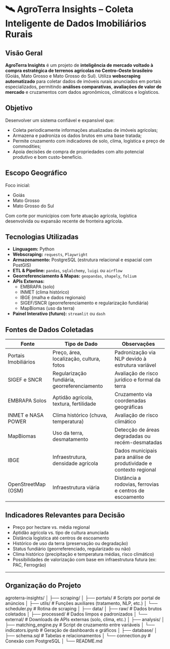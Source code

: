 # 🛰️ AgroTerra Insights – Coleta Inteligente de Dados Imobiliários Rurais

## Visão Geral

**AgroTerra Insights** é um projeto de **inteligência de mercado voltado à compra estratégica de terrenos agrícolas no Centro-Oeste brasileiro** (Goiás, Mato Grosso e Mato Grosso do Sul). Utiliza **webscraping automatizado** para coletar dados de imóveis rurais anunciados em portais especializados, permitindo **análises comparativas**, **avaliações de valor de mercado** e cruzamentos com dados agronômicos, climáticos e logísticos.


## Objetivo

Desenvolver um sistema confiável e expansível que:

- Coleta periodicamente informações atualizadas de imóveis agrícolas;
- Armazena e padroniza os dados brutos em uma base tratada;
- Permite cruzamento com indicadores de solo, clima, logística e preço de commodities;
- Apoia decisões de compra de propriedades com alto potencial produtivo e bom custo-benefício.



## Escopo Geográfico

Foco inicial:

- Goiás
- Mato Grosso
- Mato Grosso do Sul

Com corte por municípios com forte atuação agrícola, logística desenvolvida ou expansão recente de fronteira agrícola.



## Tecnologias Utilizadas

- **Linguagem:** Python
- **Webscraping:** `requests`, `Playwright`
- **Armazenamento:** PostgreSQL (estrutura relacional e espacial com PostGIS)
- **ETL & Pipeline:** `pandas`, `sqlalchemy`, `luigi` ou `airflow`
- **Georreferenciamento & Mapas:** `geopandas`, `shapely`, `folium`
- **APIs Externas:**
  - EMBRAPA (solo)
  - INMET (clima histórico)
  - IBGE (malha e dados regionais)
  - SIGEF/SNCR (georreferenciamento e regularização fundiária)
  - MapBiomas (uso da terra)
- **Painel Interativo (futuro):** `streamlit` ou `dash`


## Fontes de Dados Coletadas

| Fonte                       | Tipo de Dado                                  | Observações                                                              |
|-----------------------------|-----------------------------------------------|--------------------------------------------------------------------------|
| Portais Imobiliários        | Preço, área, localização, cultura, fotos      | Padronização via NLP devido à estrutura variável                         |
| SIGEF e SNCR                | Regularização fundiária, georreferenciamento  | Avaliação de risco jurídico e formal da terra                            |
| EMBRAPA Solos               | Aptidão agrícola, textura, fertilidade        | Cruzamento via coordenadas geográficas                                   |
| INMET e NASA POWER          | Clima histórico (chuva, temperatura)          | Avaliação de risco climático                                             |
| MapBiomas                   | Uso da terra, desmatamento                    | Detecção de áreas degradadas ou recém-desmatadas                         |
| IBGE                        | Infraestrutura, densidade agrícola            | Dados municipais para análise de produtividade e contexto regional       |
| OpenStreetMap (OSM)         | Infraestrutura viária                         | Distância a rodovias, ferrovias e centros de escoamento                  |



## Indicadores Relevantes para Decisão

- Preço por hectare vs. média regional
- Aptidão agrícola vs. tipo de cultura anunciada
- Distância logística até centros de escoamento
- Histórico de uso da terra (preservação ou degradação)
- Status fundiário (georreferenciado, regularizado ou não)
- Clima histórico (precipitação e temperatura médias, risco climático)
- Possibilidades de valorização com base em infraestrutura futura (ex: PAC, Ferrogrão)

---

## Organização do Projeto

agroterra-insights/
│
├── scraping/
│   ├── portals/            # Scripts por portal de anúncios
│   ├── utils/              # Funções auxiliares (tratamento, NLP, etc.)
│   └── scheduler.py        # Rotina de scraping
│
├── data/
│   ├── raw/                # Dados brutos coletados
│   ├── processed/          # Dados limpos e padronizados
│   └── external/           # Downloads de APIs externas (solo, clima, etc.)
│
├── analysis/
│   ├── matching_engine.py  # Script de cruzamento entre variáveis
│   └── indicators.ipynb    # Geração de dashboards e gráficos
│
├── database/
│   ├── schema.sql          # Tabelas e relacionamentos
│   └── connection.py       # Conexão com PostgreSQL
│
└── README.md
